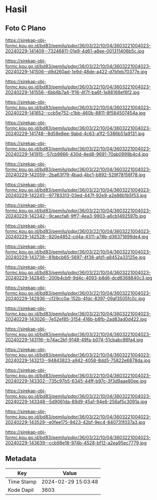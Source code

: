 # Hasil

## Foto C Plano

https://sirekap-obj-formc.kpu.go.id/bd83/pemilu/pdpr/36/03/22/10/04/3603221004023-20240229-141409--73246811-01e9-4d61-a8ee-001311406b5c.jpg

https://sirekap-obj-formc.kpu.go.id/bd83/pemilu/pdpr/36/03/22/10/04/3603221004023-20240229-141506--d9d260ad-1e9d-48de-a422-d7bfeb70377e.jpg

https://sirekap-obj-formc.kpu.go.id/bd83/pemilu/pdpr/36/03/22/10/04/3603221004023-20240229-141556--6bb6b7a4-1f16-4f7f-ba6f-1e88168ef6f2.jpg

https://sirekap-obj-formc.kpu.go.id/bd83/pemilu/pdpr/36/03/22/10/04/3603221004023-20240229-141652--ccb5e752-c1bb-460b-8811-8f584507454a.jpg

https://sirekap-obj-formc.kpu.go.id/bd83/pemilu/pdpr/36/03/22/10/04/3603221004023-20240229-141748--8d58e8ee-9abd-4c63-a1f2-5386b51a9131.jpg

https://sirekap-obj-formc.kpu.go.id/bd83/pemilu/pdpr/36/03/22/10/04/3603221004023-20240229-141915--57cb9866-430d-4ed8-9691-70ab0999b4c4.jpg

https://sirekap-obj-formc.kpu.go.id/bd83/pemilu/pdpr/36/03/22/10/04/3603221004023-20240229-142059--2ba63f79-4bad-4bc1-b892-529f78156f78.jpg

https://sirekap-obj-formc.kpu.go.id/bd83/pemilu/pdpr/36/03/22/10/04/3603221004023-20240229-142245--97783313-03ed-447f-92e9-a2e86b1b5f53.jpg

https://sirekap-obj-formc.kpu.go.id/bd83/pemilu/pdpr/36/03/22/10/04/3603221004023-20240229-142342--9caecfa8-9ff7-4ea3-9903-a6cb1492597b.jpg

https://sirekap-obj-formc.kpu.go.id/bd83/pemilu/pdpr/36/03/22/10/04/3603221004023-20240229-142528--820e4852-cd4a-4311-a78b-d36371699de4.jpg

https://sirekap-obj-formc.kpu.go.id/bd83/pemilu/pdpr/36/03/22/10/04/3603221004023-20240229-143739--81bbcb65-5697-4f38-afd1-a8452a33125e.jpg

https://sirekap-obj-formc.kpu.go.id/bd83/pemilu/pdpr/36/03/22/10/04/3603221004023-20240229-142845--200b4cb9-9d4c-4093-b8d6-dcd6368840c3.jpg

https://sirekap-obj-formc.kpu.go.id/bd83/pemilu/pdpr/36/03/22/10/04/3603221004023-20240229-142936--cf29cc0a-152b-4fdc-8397-09af3505fc0c.jpg

https://sirekap-obj-formc.kpu.go.id/bd83/pemilu/pdpr/36/03/22/10/04/3603221004023-20240229-143026--7e52ef85-3154-416b-b8fb-2ad83ad0d422.jpg

https://sirekap-obj-formc.kpu.go.id/bd83/pemilu/pdpr/36/03/22/10/04/3603221004023-20240229-143116--b74ac2bf-9148-49fa-b074-51cbabc86fa4.jpg

https://sirekap-obj-formc.kpu.go.id/bd83/pemilu/pdpr/36/03/22/10/04/3603221004023-20240229-143213--94843823-a942-4058-8dd5-75822e6878da.jpg

https://sirekap-obj-formc.kpu.go.id/bd83/pemilu/pdpr/36/03/22/10/04/3603221004023-20240229-143302--735c97b5-6345-44ff-b97c-3f3d9aae80ee.jpg

https://sirekap-obj-formc.kpu.go.id/bd83/pemilu/pdpr/36/03/22/10/04/3603221004023-20240229-143348--5d9061da-89d9-45a1-94e6-256af5c3091a.jpg

https://sirekap-obj-formc.kpu.go.id/bd83/pemilu/pdpr/36/03/22/10/04/3603221004023-20240229-143529--e0fee175-9423-42bf-9ec4-840731f037a3.jpg

https://sirekap-obj-formc.kpu.go.id/bd83/pemilu/pdpr/36/03/22/10/04/3603221004023-20240229-143639--ccb98e18-974b-4528-bf12-a2ea95ec7779.jpg


## Metadata

| Key        | Value               |
| ---------- | ------------------- |
| Time Stamp | 2024-02-29 15:03:48 |
| Kode Dapil | 3603                |



